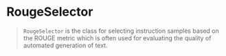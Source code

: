 # RougeSelector

> `RougeSelector` is the class for selecting instruction samples based on the ROUGE metric which is often used for evaluating the quality of automated generation of text.

